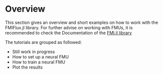 # Overview

This section gives an overview and short examples on how to work with the FMIFlux.jl library. For further advise on working with FMUs, it is recommended to check the Documentation of the [FMI.jl library](https://thummeto.github.io/FMI.jl/dev/)

The tutorials are grouped as followed:

- Still work in progress
- How to set up a neural FMU
- How to train a neural FMU
- Plot the results
